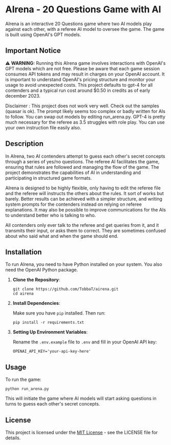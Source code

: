 
# AIrena - 20 Questions Game with AI

AIrena is an interactive 20 Questions game where two AI models play against each other, with a referee AI model to oversee the game. The game is built using OpenAI's GPT models.

## Important Notice
:warning: **WARNING:** Running this AIrena game involves interactions with OpenAI's GPT models which are not free. Please be aware that each game session consumes API tokens and may result in charges on your OpenAI account. It is important to understand OpenAI's pricing structure and monitor your usage to avoid unexpected costs. This project defaults to gpt-4 for all contenders and a typical run cost around $0.50 in credits as of early december 2023. 

Disclaimer : This project does not work very well. Check out the samples (quasar is ok). The prompt likely seems too complex or badly written for AIs to follow. You can swap out models by editing run_arena.py. GPT-4 is pretty much necessary for the referee as 3.5 struggles with role play. You can use your own instruction file easily also.

## Description

In AIrena, two AI contenders attempt to guess each other's secret concepts through a series of yes/no questions. The referee AI facilitates the game, ensuring that rules are followed and managing the flow of the game. The project demonstrates the capabilities of AI in understanding and participating in structured game formats.

AIrena is designed to be highly flexible, only having to edit the referee file and the referee will instructs the others about the rules. It sort of works but barely. Better results can be achieved with a simpler structure, and writing system prompts for the contenders instead on relying on referee explanations. It may also be possible to improve communications for the AIs to understand better who is talking to who.

All contenders only ever talk to the referee and get queries from it, and it transmits their input, or asks them to correct. They are sometimes confused about who said what and when the game should end.

## Installation

To run AIrena, you need to have Python installed on your system. You also need the OpenAI Python package. 

1. **Clone the Repository**:

   ```
   git clone https://github.com/TobbaT/airena.git
   cd airena
   ```

2. **Install Dependencies**:

   Make sure you have `pip` installed. Then run:

   ```
   pip install -r requirements.txt
   ```

3. **Setting Up Environment Variables**:

   Rename the `.env.example` file to `.env` and fill in your OpenAI API key:

   ```
   OPENAI_API_KEY='your-api-key-here'
   ```

## Usage

To run the game:

```
python run_arena.py
```

This will initiate the game where AI models will start asking questions in turns to guess each other's secret concepts.

## License

This project is licensed under the [MIT License](LICENSE) - see the LICENSE file for details.

